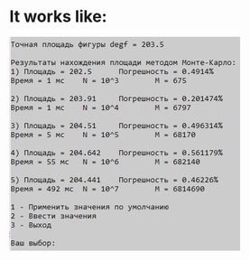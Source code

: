 # It works like:
![Flights page](https://github.com/OsnovaDT/Course-work-by-OOP/raw/master/images/how_it_works.png)
